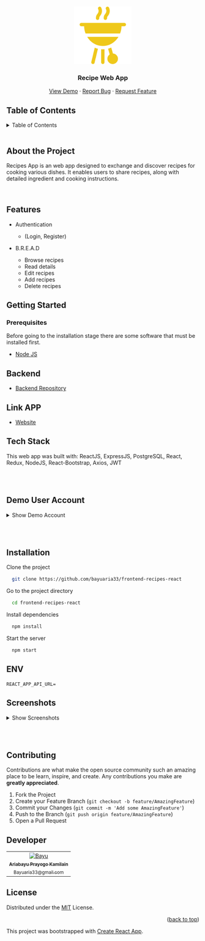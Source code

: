<!-- PROJECT LOGO -->
<br />
<div align="center">
  <a href="">
    <img src="public/barbecue.png" alt="Logo" width="150px">
  </a>

  <h3 align="center">Recipe Web App</h3>

  <p align="center">
    <a href="https://frontend-recipes-react.vercel.app/">View Demo</a>
    ·
    <a href="https://github.com/bayuaria33/frontend-recipes-react/issues">Report Bug</a>
    ·
    <a href="https://github.com/bayuaria33/frontend-recipes-react/issues">Request Feature</a>
  </p>
</div>

## Table of Contents

<details>
  <summary>Table of Contents</summary>

  <ol>
    <li>
      <a href="#about-the-project">About The Project</a>
    </li>
    <li>
      <a href="#features">Features</a>
    </li>
    <li>
      <a href="#getting-started">Getting Started</a>
      <ul>
        <li><a href="#prerequisites">Prerequisites</a></li>
        <li><a href="#installation">Installation</a></li>
        <li><a href="#setup-env-example">Setup .env example</a></li>
      </ul>
    </li>
    <li><a href="#screenshots">Screenshots</a></li>
    <li><a href="#contributing">Contributing</a></li>
    <li><a href="#developer">Contact</a></li>
    <li><a href="#license">License</a></li>
  </ol>
</details>
<br/>

## About the Project

Recipes App is an web app designed to exchange and discover recipes for cooking various dishes. It enables users to share recipes, along with detailed ingredient and cooking instructions.

<br/>


## Features

- Authentication
  - (Login, Register)
- B.R.E.A.D

  - Browse recipes
  - Read details
  - Edit recipes
  - Add recipes
  - Delete recipes

## Getting Started

### Prerequisites

Before going to the installation stage there are some software that must be installed first.

- [Node JS](https://nodejs.org/en/download/)

## Backend
- [Backend Repository](https://github.com/bayuaria33/backend-recipes)

## Link APP
- [Website](https://frontend-recipes-react.vercel.app/)



## Tech Stack
This web app was built with: ReactJS, ExpressJS, PostgreSQL, React, Redux,  NodeJS, React-Bootstrap,  Axios, JWT 

<br></br>

## Demo User Account
<details>
<summary>Show Demo Account</summary>


**Email** : dxc80943@omeie.com

**Password** : 123
</details>

<br></br>

## Installation

Clone the project

```bash
  git clone https://github.com/bayuaria33/frontend-recipes-react
```

Go to the project directory

```bash
  cd frontend-recipes-react
```

Install dependencies

```bash
  npm install
```

Start the server

```bash
  npm start
```

## ENV
```
REACT_APP_API_URL=
```

## Screenshots

<details>
    <summary>Show Screenshots</summary>

| Landing Page                            |
| --------------------------------------- |
| ![Landing](/screenshots/ss_landing.png) |

| Login Screen                        | Register Screen                           |
| ----------------------------------- | ----------------------------------------- |
| ![Login](/screenshots/ss_login.png) | ![Register](/screenshots/ss_register.png) |

| Recipe Details Page                   | Search Recipe                          |
| ------------------------------------- | -------------------------------------- |
| ![Detail](/screenshots/ss_detail.png) | ![Recipes](/screenshots/ss_search.png) |

| My Recipes Page                        |
| ----------------------------------------- |
| ![My_Recipes](/screenshots/ss_my.png) |

| Add Recipe                          | Edit Recipe               |
| ---------------------------------------- | --------------------------------- |
| ![Add](/screenshots/ss_add.png) | ![Edit](/screenshots/ss_edit.png) |

</details>

<br></br>

## Contributing

Contributions are what make the open source community such an amazing place to be learn, inspire, and create. Any contributions you make are **greatly appreciated**.

1. Fork the Project
2. Create your Feature Branch (`git checkout -b feature/AmazingFeature`)
3. Commit your Changes (`git commit -m 'Add some AmazingFeature'`)
4. Push to the Branch (`git push origin feature/AmazingFeature`)
5. Open a Pull Request

## Developer

<center>
  <table>
    <tr>
      <td align="center">
        <a href="https://github.com/bayuaria33">
          <img width="100" src="https://github.com/bayuaria33.png" alt="Bayu"><br/>
          <sub><b>Ariabayu Prayogo Kamilain</b></sub> <br/>
          <sub>Bayuaria33@gmail.com</sub> <br/>
        </a>
      </td>
  </table>
</center>

## License

Distributed under the [MIT](/LICENSE) License.

<p align="right">(<a href="#top">back to top</a>)</p>


This project was bootstrapped with [Create React App](https://github.com/facebook/create-react-app).
